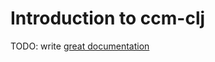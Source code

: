 # Introduction to ccm-clj

TODO: write [great documentation](http://jacobian.org/writing/great-documentation/what-to-write/)
